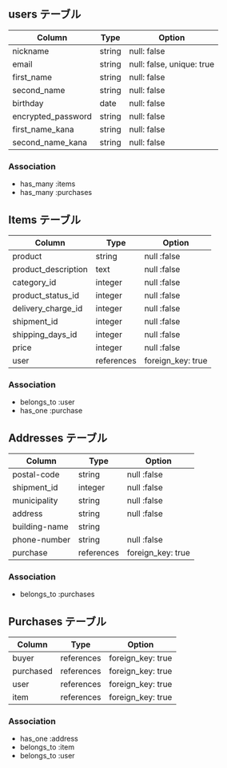 ## users テーブル

| Column             | Type    | Option                    |
| ------------------ | ------- | ------------------------- |
| nickname           | string  | null: false               |
| email              | string  | null: false, unique: true |
| first_name         | string  | null: false               |
| second_name        | string  | null: false               |
| birthday           | date    | null: false               |
| encrypted_password | string  | null: false               |
| first_name_kana    | string  | null: false               |
| second_name_kana   | string  | null: false               |


### Association
- has_many :items
- has_many :purchases

## Items テーブル

| Column              | Type       | Option            |
| ------------------- | ---------- | ----------------- |
| product             | string     | null :false       |
| product_description | text       | null :false       |
| category_id         | integer    | null :false       |
| product_status_id   | integer    | null :false       |
| delivery_charge_id  | integer    | null :false       |
| shipment_id         | integer    | null :false       |
| shipping_days_id    | integer    | null :false       |
| price               | integer    | null :false       |
| user                | references | foreign_key: true |


### Association

- belongs_to :user
- has_one    :purchase

## Addresses テーブル 

| Column        | Type       | Option            |
| ------------- | ---------- | ----------------- |
| postal-code   | string     | null :false       |
| shipment_id   | integer    | null :false       |
| municipality  | string     | null :false       |
| address       | string     | null :false       |
| building-name | string     |                   |
| phone-number  | string     | null :false       |
| purchase      | references | foreign_key: true |

### Association

- belongs_to :purchases

## Purchases テーブル

| Column    | Type       | Option            |
| --------- | ---------- | ----------------- |
| buyer     | references | foreign_key: true |
| purchased | references | foreign_key: true |
| user      | references | foreign_key: true |
| item      | references | foreign_key: true |

### Association

- has_one :address
- belongs_to :item
- belongs_to :user
